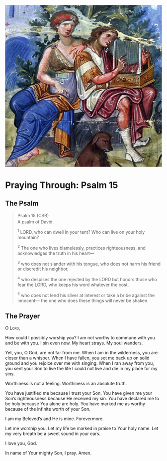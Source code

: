 <img class="intro-right" src="art-paris-psalter.jpg">

<style>
  li {list-style-type: none;}
  p + ul {
    margin-top: -18px;
}
</style>

# Praying Through: Psalm 15

## The Psalm

>Psalm 15 (CSB)  
><sup></sup> A psalm of David. 
>
><sup>1</sup> LORD, who can dwell in your tent? Who can live on your holy mountain? 
>
><sup>2</sup> The one who lives blamelessly, practices righteousness, and acknowledges the truth in his heart— 
>
><sup>3</sup> who does not slander with his tongue, who does not harm his friend or discredit his neighbor, 
>
><sup>4</sup> who despises the one rejected by the LORD but honors those who fear the LORD, who keeps his word whatever the cost, 
>
><sup>5</sup> who does not lend his silver at interest or take a bribe against the innocent— the one who does these things will never be shaken.

## The Prayer

<div style="font-variant: small-caps;">
O Lord,
</div>

How could I possibly worship you? I am not worthy to commune with you and be with you. I sin even now. My heart strays. My soul wanders.

Yet, you, O God, are not far from me. When I am in the wilderness, you are closer than a whisper. When I have fallen, you set me back up on solid ground and you rejoice over me with singing. When I ran away from you, you sent your Son to live the life I could not live and die in my place for my sins.

Worthiness is not a feeling. Worthiness is an absolute truth.

You have justified me because I trust your Son.
You have given me your Son’s righteousness because He received my sin.
You have declared me to be holy because You alone are holy.
You have marked me as worthy because of the infinite worth of your Son.

I am my Beloved’s and He is mine. Forevermore.

Let me worship you. Let my life be marked in praise to Your holy name. Let my very breath be a sweet sound in your ears.

I love you, God.

In name of Your mighty Son, I pray.
Amen.
